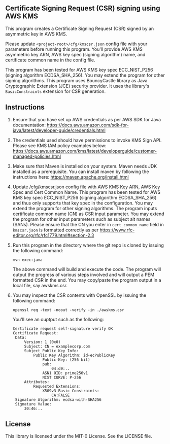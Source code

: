 ## Certificate Signing Request (CSR) signing using AWS KMS

This program creates a Certificate Signing Request (CSR) signed by an asymmetric key in AWS KMS. 

Please update `<project-root>/cfg/kmscsr.json` config file with your parameters before running this program.
You'll provide AWS KMS asymmetric key ARN, AWS key spec (signing algorithm) name, and certificate common 
name in the config file.

This program has been tested for AWS KMS key spec ECC_NIST_P256 (signing algorithm ECDSA_SHA_256). 
You may extend the program for other signing algorithms. This program uses BouncyCastle library as 
Java Cryptographic Extension (JCE) security provider. It uses the library's `BasicConstraints` extension 
for CSR generation. 

## Instructions

1. Ensure that you have set up AWS credentials as per AWS SDK for Java documentation:
   https://docs.aws.amazon.com/sdk-for-java/latest/developer-guide/credentials.html


2. The credentials used should have permissions to invoke KMS Sign API. Please see KMS IAM policy examples below:
   https://docs.aws.amazon.com/kms/latest/developerguide/customer-managed-policies.html


3. Make sure that Maven is installed on your system. Maven needs JDK installed as a prerequisite. You can install
   maven by following the instructions here:
   https://maven.apache.org/install.html


4. Update <project-root>/cfg/kmscsr.json config file with AWS KMS Key ARN, AWS Key Spec and Cert Common Name.
   This program has been tested for AWS KMS key spec ECC_NIST_P256 (signing algorithm ECDSA_SHA_256) and thus
   only supports that key spec in the configuration. You may extend the program for other signing algorithms.
   The program inputs certificate common name (CN) as CSR input parameter. You may extend the program for other
   input parameters such as subject alt names (SANs). Please ensure that the CN you enter in `cert_common_name`
   field in `kmscsr.json` is formatted correctly as per https://www.rfc-editor.org/rfc/rfc1779.html#section-2.3


5. Run this program in the directory where the git repo is cloned by issuing the following command:

   `mvn exec:java`

    The above command will build and execute the code. The program will output the progress of various steps involved 
    and will output a PEM formatted CSR in the end. You may copy/paste the program output in a local file, say
    awskms.csr.


6. You may inspect the CSR contents with OpenSSL by issuing the following command:

   `openssl req -text -noout -verify -in ./awskms.csr`

   You'll see an ouptput such as the following:

   ```
   Certificate request self-signature verify OK
   Certificate Request:
    Data:
        Version: 1 (0x0)
        Subject: CN = examplecorp.com
        Subject Public Key Info:
            Public Key Algorithm: id-ecPublicKey
                Public-Key: (256 bit)
                pub:
                    04:d9:..
                ASN1 OID: prime256v1
                NIST CURVE: P-256
        Attributes:
            Requested Extensions:
                X509v3 Basic Constraints: 
                    CA:FALSE
    Signature Algorithm: ecdsa-with-SHA256
    Signature Value:
        30:46:..
   
   ```



## License

This library is licensed under the MIT-0 License. See the LICENSE file.
